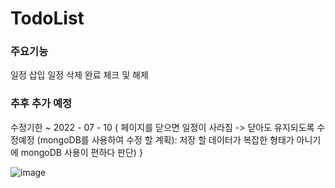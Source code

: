 # TodoList

### 주요기능 
일정 삽입
일정 삭제 
완료 체크 및 해제

### 추후 추가 예정 
수정기한 ~ 2022 - 07 - 10
{
  페이지를 닫으면 일정이 사라짐 -> 닫아도 유지되도록 수정예정 
  (mongoDB를 사용하여 수정 할 계획): 저장 할 데이터가 복잡한 형태가 아니기에 mongoDB 사용이 편하다 판단) 
}

![image](https://user-images.githubusercontent.com/51200912/176943629-d81b4414-452d-47d8-8f53-d8c3368f1814.png)
